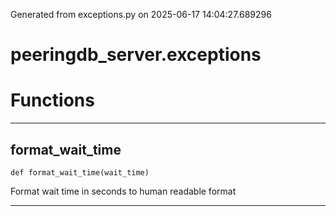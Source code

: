 Generated from exceptions.py on 2025-06-17 14:04:27.689296

# peeringdb_server.exceptions

# Functions
---

## format_wait_time
`def format_wait_time(wait_time)`

Format wait time in seconds to human readable format

---
